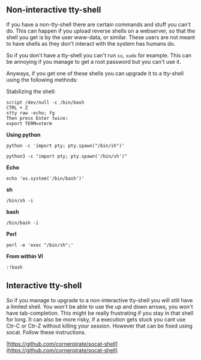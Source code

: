 ## Non-interactive tty-shell

If you have a non-tty-shell there are certain commands and stuff you can't do. This can happen if you upload reverse shells on a webserver, so that the shell you get is by the user www-data, or similar. These users are not meant to have shells as they don't interact with the system has humans do.

So if you don't have a tty-shell you can't run `su`, `sudo` for example. This can be annoying if you manage to get a root password but you can't use it.

Anyways, if you get one of these shells you can upgrade it to a tty-shell using the following methods:

Stabilizing the shell:

```
script /dev/null -c /bin/bash
CTRL + Z
stty raw -echo; fg
Then press Enter twice:
export TERM=xterm
```

**Using python**
```
python -c 'import pty; pty.spawn("/bin/sh")'
```

```
python3 -c "import pty; pty.spawn('/bin/sh')"
```

**Echo**
```
echo 'os.system('/bin/bash')'
```

**sh**
```
/bin/sh -i
```

**bash**
```
/bin/bash -i
```

**Perl**
```
perl -e 'exec "/bin/sh";'
```

**From within VI**
```
:!bash
```

## Interactive tty-shell

So if you manage to upgrade to a non-interactive tty-shell you will still have a limited shell. You won't be able to use the up and down arrows, you won't have tab-completion. This might be really frustrating if you stay in that shell for long. It can also be more risky, if a execution gets stuck you cant use Ctr-C or Ctr-Z without killing your session. However that can be fixed using socat. Follow these instructions.

[https://github.com/cornerpirate/socat-shell](https://github.com/cornerpirate/socat-shell)